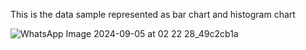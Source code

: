 This is the data sample represented as bar chart and histogram chart

![WhatsApp Image 2024-09-05 at 02 22 28_49c2cb1a](https://github.com/user-attachments/assets/471a6b6b-c57b-4f6c-a2a9-dc8250ccdd85)
